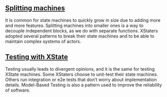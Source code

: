 ## [Splitting machines](#splitting-machines-chapter)

It is common for state machines to quickly grow in size due to adding more and more features. Splitting machines into smaller ones is a way to decouple independent blocks, as we do with separate functions. XStaters adopted several patterns to break their state machines and to be able to maintain complex systems of actors.

## [Testing with XState](#testing-chapter)

Testing usually leads to divergent opinions, and it is the same for testing XState machines. Some XStaters choose to unit-test their state machines. Others run integration or e2e tests that don’t worry about implementation details. Model-Based Testing is also a pattern used to improve the reliability of software.
